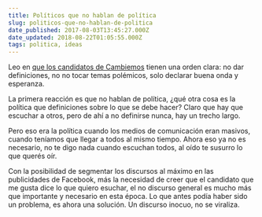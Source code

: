 ```yaml
---
title: Políticos que no hablan de política
slug: politicos-que-no-hablan-de-politica
date_published: 2017-08-03T13:45:27.000Z
date_updated: 2018-08-22T01:05:55.000Z
tags: politica, ideas
---
```


Leo en [que los candidatos de Cambiemos](http://www.lanacion.com.ar/2049334-sin-polemicas-y-con-frases-positivas-asi-es-el-manual-de-campana-de-cambiemos/amp/2049334) tienen una orden clara: no dar definiciones, no no tocar temas polémicos, solo declarar buena onda y esperanza.

La primera reacción es que no hablan  de política, ¿qué otra cosa es la política que definiciones sobre lo que se debe hacer? Claro que hay que escuchar a otros, pero de ahí a no definirse nunca, hay un trecho largo.

Pero eso era la política cuando los medios de comunicación eran masivos, cuando teníamos que llegar a todos al mismo tiempo. Ahora eso ya no es necesario, no te digo nada cuando escuchan todos, al oído te susurro lo que querés oír.

Con la posibilidad de segmentar los discursos al máximo en las publicidades de Facebook, más la necesidad de creer que el candidato que me gusta dice lo que quiero esuchar, el no discurso general es mucho más que importante y necesario en esta época. Lo que antes podía haber sido un problema, es ahora una solución. Un discurso inocuo, no se viraliza.
